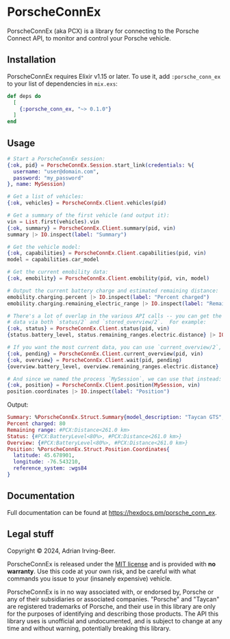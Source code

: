 # PorscheConnEx

PorscheConnEx (aka PCX) is a library for connecting to the Porsche Connect API, to monitor and control your Porsche vehicle.

## Installation

PorscheConnEx requires Elixir v1.15 or later.  To use it, add `:porsche_conn_ex` to your list of dependencies in `mix.exs`:

```elixir
def deps do
  [
    {:porsche_conn_ex, "~> 0.1.0"}
  ]
end
```

## Usage

```elixir
# Start a PorscheConnEx session:
{:ok, pid} = PorscheConnEx.Session.start_link(credentials: %{
  username: "user@domain.com", 
  password: "my_password"
}, name: MySession)

# Get a list of vehicles:
{:ok, vehicles} = PorscheConnEx.Client.vehicles(pid)

# Get a summary of the first vehicle (and output it):
vin = List.first(vehicles).vin
{:ok, summary} = PorscheConnEx.Client.summary(pid, vin)
summary |> IO.inspect(label: "Summary")

# Get the vehicle model:
{:ok, capabilities} = PorscheConnEx.Client.capabilities(pid, vin)
model = capabilities.car_model

# Get the current emobility data:
{:ok, emobility} = PorscheConnEx.Client.emobility(pid, vin, model)

# Output the current battery charge and estimated remaining distance:
emobility.charging.percent |> IO.inspect(label: "Percent charged")
emobility.charging.remaining_electric_range |> IO.inspect(label: "Remaining range")

# There's a lot of overlap in the various API calls -- you can get the same
# data via both `status/2` and `stored_overview/2`.  For example:
{:ok, status} = PorscheConnEx.Client.status(pid, vin)
{status.battery_level, status.remaining_ranges.electric.distance} |> IO.inspect(label: "Status")

# If you want the most current data, you can use `current_overview/2`, but it's slowww:
{:ok, pending} = PorscheConnEx.Client.current_overview(pid, vin)
{:ok, overview} = PorscheConnEx.Client.wait(pid, pending)
{overview.battery_level, overview.remaining_ranges.electric.distance} |> IO.inspect(label: "Overview")

# And since we named the process `MySession`, we can use that instead:
{:ok, position} = PorscheConnEx.Client.position(MySession, vin)
position.coordinates |> IO.inspect(label: "Position")
```

Output:

```elixir
Summary: %PorscheConnEx.Struct.Summary{model_description: "Taycan GTS", nickname: nil}
Percent charged: 80
Remaining range: #PCX:Distance<261.0 km>
Status: {#PCX:BatteryLevel<80%>, #PCX:Distance<261.0 km>}
Overview: {#PCX:BatteryLevel<80%>, #PCX:Distance<261.0 km>}
Position: %PorscheConnEx.Struct.Position.Coordinates{
  latitude: 45.678901,
  longitude: -76.543210,
  reference_system: :wgs84
}
```

## Documentation

Full documentation can be found at <https://hexdocs.pm/porsche_conn_ex>.

## Legal stuff

Copyright © 2024, Adrian Irving-Beer.

PorscheConnEx is released under the [MIT license](https://github.com/wisq/porsche_conn_ex/blob/main/LICENSE) and is provided with **no warranty**.  Use this code at your own risk, and be careful with what commands you issue to your (insanely expensive) vehicle.

PorscheConnEx is in no way associated with, or endorsed by, Porsche or any of their subsidiaries or associated companies.  "Porsche" and "Taycan" are registered trademarks of Porsche, and their use in this library are only for the purposes of identifying and describing those products.  The API this library uses is unofficial and undocumented, and is subject to change at any time and without warning, potentially breaking this library.
